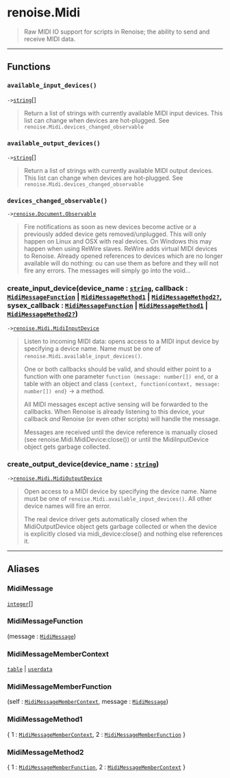# renoise.Midi<a name="renoise.Midi"></a>  
> Raw MIDI IO support for scripts in Renoise; the ability to send and receive
> MIDI data.  

<!-- toc -->
  

---  
## Functions
### `available_input_devices()`<a name="available_input_devices"></a>
`->`[`string`](../../API/builtins/string.md)[]  

> Return a list of strings with currently available MIDI input devices.
> This list can change when devices are hot-plugged.
> See `renoise.Midi.devices_changed_observable`
### `available_output_devices()`<a name="available_output_devices"></a>
`->`[`string`](../../API/builtins/string.md)[]  

> Return a list of strings with currently available MIDI output devices.
> This list can change when devices are hot-plugged.
> See `renoise.Midi.devices_changed_observable`
### `devices_changed_observable()`<a name="devices_changed_observable"></a>
`->`[`renoise.Document.Observable`](../../API/renoise/renoise.Document.Observable.md)  

> Fire notifications as soon as new devices become active or a previously
> added device gets removed/unplugged.
> This will only happen on Linux and OSX with real devices. On Windows this
> may happen when using ReWire slaves. ReWire adds virtual MIDI devices to
> Renoise.
> Already opened references to devices which are no longer available will
> do nothing: ou can use them as before and they will not fire any errors.
> The messages will simply go into the void...
### create_input_device(device_name : [`string`](../../API/builtins/string.md), callback : [`MidiMessageFunction`](#MidiMessageFunction) | [`MidiMessageMethod1`](#MidiMessageMethod1) | [`MidiMessageMethod2`](#MidiMessageMethod2)[`?`](../../API/builtins/nil.md), sysex_callback : [`MidiMessageFunction`](#MidiMessageFunction) | [`MidiMessageMethod1`](#MidiMessageMethod1) | [`MidiMessageMethod2`](#MidiMessageMethod2)[`?`](../../API/builtins/nil.md))<a name="create_input_device"></a>
`->`[`renoise.Midi.MidiInputDevice`](../../API/renoise/renoise.Midi.MidiInputDevice.md)  

> Listen to incoming MIDI data: opens access to a MIDI input device by
> specifying a device name.
> Name must be one of `renoise.Midi.available_input_devices()`.
> 
> One or both callbacks should be valid, and should either point to a function
> with one parameter `function (message: number[]) end`, or a table with an object
> and class `{context, function(context, message: number[]) end}` -> a method.
> 
> All MIDI messages except active sensing will be forwarded to the callbacks.
> When Renoise is already listening to this device, your callback *and* Renoise
> (or even other scripts) will handle the message.
> 
> Messages are received until the device reference is manually closed (see
> renoise.Midi.MidiDevice:close()) or until the MidiInputDevice object gets garbage
> collected.
### create_output_device(device_name : [`string`](../../API/builtins/string.md))<a name="create_output_device"></a>
`->`[`renoise.Midi.MidiOutputDevice`](../../API/renoise/renoise.Midi.MidiOutputDevice.md)  

> Open access to a MIDI device by specifying the device name.
> Name must be one of `renoise.Midi.available_input_devices()`.
> All other device names will fire an error.
> 
> The real device driver gets automatically closed when the MidiOutputDevice
> object gets garbage collected or when the device is explicitly closed
> via midi_device:close() and nothing else references it.  



---  
## Aliases  
### MidiMessage<a name="MidiMessage"></a>
[`integer`](../../API/builtins/integer.md)[]  
  
  
### MidiMessageFunction<a name="MidiMessageFunction"></a>
(message : [`MidiMessage`](#MidiMessage))  
  
  
### MidiMessageMemberContext<a name="MidiMessageMemberContext"></a>
[`table`](../../API/builtins/table.md) | [`userdata`](../../API/builtins/userdata.md)  
  
  
### MidiMessageMemberFunction<a name="MidiMessageMemberFunction"></a>
(self : [`MidiMessageMemberContext`](#MidiMessageMemberContext), message : [`MidiMessage`](#MidiMessage))  
  
  
### MidiMessageMethod1<a name="MidiMessageMethod1"></a>
{ 1 : [`MidiMessageMemberContext`](#MidiMessageMemberContext), 2 : [`MidiMessageMemberFunction`](#MidiMessageMemberFunction) }  
  
  
### MidiMessageMethod2<a name="MidiMessageMethod2"></a>
{ 1 : [`MidiMessageMemberFunction`](#MidiMessageMemberFunction), 2 : [`MidiMessageMemberContext`](#MidiMessageMemberContext) }  
  
  

